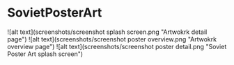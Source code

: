 # SovietPosterArt
![alt text](screenshots/screenshot splash screen.png "Artwokrk detail page")
![alt text](screenshots/screenshot poster overview.png "Artwokrk overview page")
![alt text](screenshots/screenshot poster detail.png "Soviet Poster Art splash screen")

